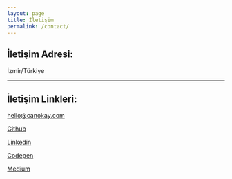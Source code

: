 ```yaml
---
layout: page
title: İletişim
permalink: /contact/
---
```


## İletişim Adresi:

İzmir/Türkiye

<hr>

## İletişim Linkleri:

<a href="mailto:hello@canokay.com">hello@canokay.com</a>

<a href="https://www.github.com/canokay/">Github</a>

<a href="https://www.linkedin.com/in/cannokay/">Linkedin</a>

<a href="https://codepen.io/canokay">Codepen</a>

<a href="https://medium.com/@canokay">Medium</a>
